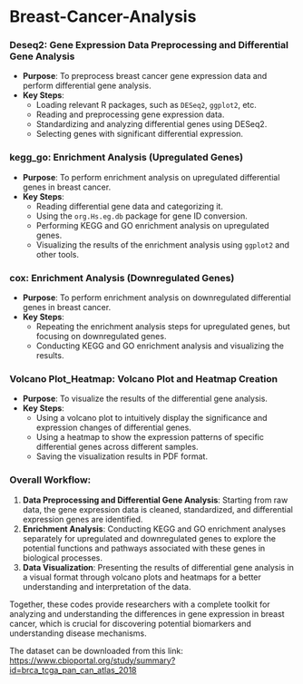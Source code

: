 # Breast-Cancer-Analysis
### Deseq2: Gene Expression Data Preprocessing and Differential Gene Analysis
- **Purpose**: To preprocess breast cancer gene expression data and perform differential gene analysis.
- **Key Steps**:
  - Loading relevant R packages, such as `DESeq2`, `ggplot2`, etc.
  - Reading and preprocessing gene expression data.
  - Standardizing and analyzing differential genes using DESeq2.
  - Selecting genes with significant differential expression.

### kegg_go: Enrichment Analysis (Upregulated Genes)
- **Purpose**: To perform enrichment analysis on upregulated differential genes in breast cancer.
- **Key Steps**:
  - Reading differential gene data and categorizing it.
  - Using the `org.Hs.eg.db` package for gene ID conversion.
  - Performing KEGG and GO enrichment analysis on upregulated genes.
  - Visualizing the results of the enrichment analysis using `ggplot2` and other tools.

### cox: Enrichment Analysis (Downregulated Genes)
- **Purpose**: To perform enrichment analysis on downregulated differential genes in breast cancer.
- **Key Steps**:
  - Repeating the enrichment analysis steps for upregulated genes, but focusing on downregulated genes.
  - Conducting KEGG and GO enrichment analysis and visualizing the results.

### Volcano Plot_Heatmap: Volcano Plot and Heatmap Creation
- **Purpose**: To visualize the results of the differential gene analysis.
- **Key Steps**:
  - Using a volcano plot to intuitively display the significance and expression changes of differential genes.
  - Using a heatmap to show the expression patterns of specific differential genes across different samples.
  - Saving the visualization results in PDF format.

### Overall Workflow:
1. **Data Preprocessing and Differential Gene Analysis**: Starting from raw data, the gene expression data is cleaned, standardized, and differential expression genes are identified.
2. **Enrichment Analysis**: Conducting KEGG and GO enrichment analyses separately for upregulated and downregulated genes to explore the potential functions and pathways associated with these genes in biological processes.
3. **Data Visualization**: Presenting the results of differential gene analysis in a visual format through volcano plots and heatmaps for a better understanding and interpretation of the data.

Together, these codes provide researchers with a complete toolkit for analyzing and understanding the differences in gene expression in breast cancer, which is crucial for discovering potential biomarkers and understanding disease mechanisms.

The dataset can be downloaded from this link: https://www.cbioportal.org/study/summary?id=brca_tcga_pan_can_atlas_2018